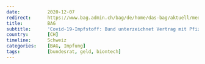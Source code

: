```yaml
---
date:          2020-12-07
redirect:      https://www.bag.admin.ch/bag/de/home/das-bag/aktuell/medienmitteilungen.msg-id-81495.html
title:         BAG
subtitle:      'Covid-19-Impfstoff: Bund unterzeichnet Vertrag mit Pfizer'
country:       [CH]
timeline:      Schweiz
categories:    [BAG, Impfung]
tags:          [bundesrat, geld, biontech]
---
```

